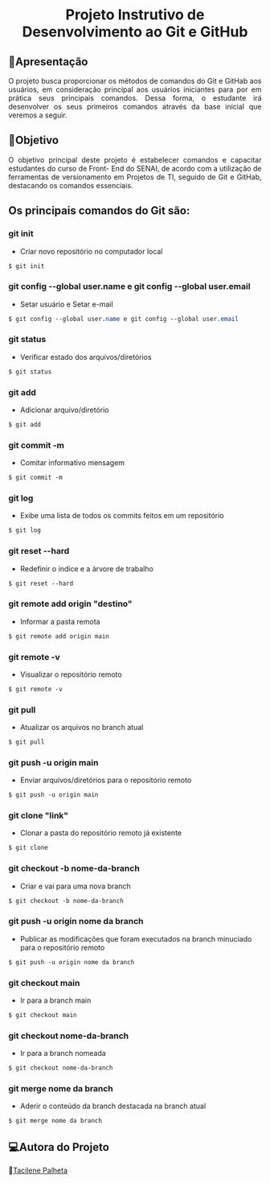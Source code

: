 # <h1 align="center"> Projeto Instrutivo de Desenvolvimento ao Git e GitHub </h1>

## 📖Apresentação
<p align="justify"> O projeto busca proporcionar os métodos de comandos do Git e GitHab aos usuários, em consideração principal aos usuários iniciantes para por em prática seus principais comandos. Dessa forma, o estudante irá desenvolver os seus primeiros comandos através da base inicial que veremos a seguir. 

## 🎯Objetivo
<p align="justify"> O objetivo principal deste projeto é estabelecer comandos e capacitar estudantes do curso de Front- End do SENAI, de acordo com a utilização de ferramentas de versionamento em Projetos de TI, seguido de Git e GitHab, destacando os comandos essenciais.

## Os principais comandos do Git são:

### git init

- Criar novo repositório no computador local

```css
$ git init
```

### git config --global user.name e git config --global user.email

- Setar usuário e Setar e-mail

```css
$ git config --global user.name e git config --global user.email
```

### git status

- Verificar estado dos arquivos/diretórios

```css
$ git status
```

### git add 

- Adicionar arquivo/diretório

```css
$ git add
```

### git commit -m

- Comitar informativo mensagem

```css
$ git commit -m 
```

### git log

- Exibe uma lista de todos os commits feitos em um repositório

```css
$ git log
```

### git reset --hard

- Redefinir o índice e a árvore de trabalho

```css
$ git reset --hard
```
### git remote add origin "destino"

- Informar a pasta remota

```css
$ git remote add origin main
```

### git remote -v

- Visualizar o repositório remoto
``` css
$ git remote -v
```

### git pull

- Atualizar os arquivos no branch atual

```css
$ git pull
```

### git push -u origin main

- Enviar arquivos/diretórios para o repositório remoto

```css
$ git push -u origin main
```

### git clone "link"

- Clonar a pasta do repositório remoto já existente
```css
$ git clone
```

### git checkout -b nome-da-branch

-  Criar e vai para uma nova branch

```css
$ git checkout -b nome-da-branch
```

### git push -u origin nome da branch

-  Publicar as modificações que foram executados na branch minuciado para o repositório remoto

```css
$ git push -u origin nome da branch
```

### git checkout main

- Ir para a branch main

```css
$ git checkout main
```

### git checkout nome-da-branch

- Ir para a branch nomeada

```css
$ git checkout nome-da-branch
```

### git merge nome da branch

- Aderir o conteúdo da branch destacada na branch atual

```css
$ git merge nome da branch
```

## 💻Autora do Projeto

🙋[Tacilene Palheta](https://github.com/Tacilene)


